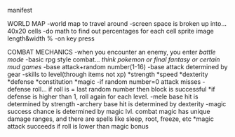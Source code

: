 manifest

WORLD MAP
-world map to travel around
-screen space is broken up into... 40x20 cells
-do math to find out percentages for each cell sprite image length&width %
-on key press




COMBAT MECHANICS
-when you encounter an enemy, you enter *battle mode*
-basic rpg style combat... *think pokemon or final fantasy or certain mud games*
-base attack+random number(1-16)
-base attack determined by gear
-skills to level(through items not xp)
    *strength
    *speed
    *dexterity
    *defense
    *constitution
    *magic
-if random number=0 attack misses
-defense roll... if roll is = last random number then block is successful
    *if defense is higher than 1, roll again for each level.
-mele base hit is determined by strength
-archery base hit is determined by dexterity
-magic success chance is determined by magic lvl. combat magic has unique damage ranges, and there are spells like sleep, root, freeze, etc
    *magic attack succeeds if roll is lower than magic bonus



    


